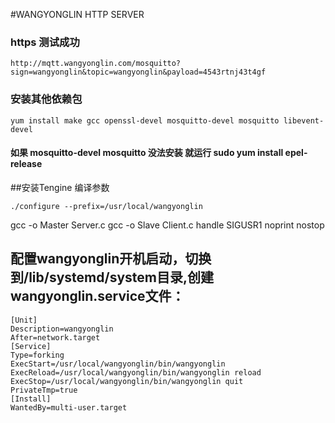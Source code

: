 #WANGYONGLIN HTTP SERVER
### https 测试成功
    http://mqtt.wangyonglin.com/mosquitto?sign=wangyonglin&topic=wangyonglin&payload=4543rtnj43t4gf
### 安装其他依赖包
    yum install make gcc openssl-devel mosquitto-devel mosquitto libevent-devel
#### 如果 mosquitto-devel mosquitto 没法安装 就运行 sudo yum install epel-release
##安装Tengine 编译参数
```shell
./configure --prefix=/usr/local/wangyonglin
```
gcc -o Master Server.c
gcc -o Slave Client.c
handle SIGUSR1 noprint nostop
## 配置wangyonglin开机启动，切换到/lib/systemd/system目录,创建 wangyonglin.service文件：
```shell
[Unit]
Description=wangyonglin
After=network.target
[Service]
Type=forking
ExecStart=/usr/local/wangyonglin/bin/wangyonglin
ExecReload=/usr/local/wangyonglin/bin/wangyonglin reload
ExecStop=/usr/local/wangyonglin/bin/wangyonglin quit
PrivateTmp=true
[Install]
WantedBy=multi-user.target
```
